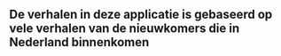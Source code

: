## De verhalen in deze applicatie is gebaseerd op vele verhalen van de nieuwkomers die in Nederland binnenkomen
